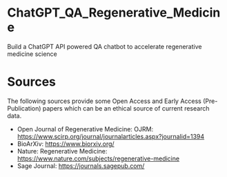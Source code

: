 # ChatGPT_QA_Regenerative_Medicine

Build a ChatGPT API powered QA chatbot to accelerate regenerative medicine science

# Sources

The following sources provide some Open Access and Early Access (Pre-Publication) papers which can be an ethical source of current research data.

- Open Journal of Regenerative Medicine: OJRM: https://www.scirp.org/journal/journalarticles.aspx?journalid=1394
- BioArXiv: https://www.biorxiv.org/
- Nature: Regenerative Medicine: https://www.nature.com/subjects/regenerative-medicine
- Sage Journal: https://journals.sagepub.com/
